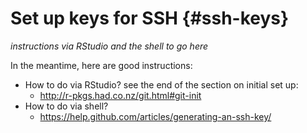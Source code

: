 # Set up keys for SSH {#ssh-keys}

*instructions via RStudio and the shell to go here*

In the meantime, here are good instructions:

  * How to do via RStudio? see the end of the section on initial set up:
    - <http://r-pkgs.had.co.nz/git.html#git-init>
  * How to do via shell?
    - <https://help.github.com/articles/generating-an-ssh-key/>
